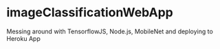 # imageClassificationWebApp
Messing around with TensorflowJS, Node.js, MobileNet and deploying to Heroku App
